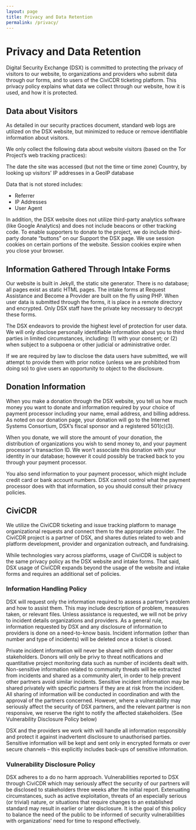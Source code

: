 ```yaml
---
layout: page
title: Privacy and Data Retention
permalink: /privacy/
---
```

# Privacy and Data Retention

Digital Security Exchange (DSX) is committed to protecting the privacy of visitors to our website, to organizations and providers who submit data through our forms, and to users of the CiviCDR ticketing platform. This privacy policy explains what data we collect through our website, how it is used, and how it is protected.

##  Data about Visitors

As detailed in our security practices document, standard web logs are utilized on the DSX website, but minimized to reduce or remove identifiable information about visitors.

We only collect the following data about website visitors (based on the Tor Project’s web tracking practices):

The date the site was accessed (but not the time or time zone)
Country, by looking up visitors’ IP addresses in a GeoIP database

Data that is not stored includes:

- Referrer
- IP Addresses
- User Agent

In addition, the DSX website does not utilize third-party analytics software (like Google Analytics) and does not include beacons or other tracking code. To enable supporters to donate to the project, we do include third-party donate “buttons” on our Support the DSX page. We use session cookies on certain portions of the website. Session cookies expire when you close your browser.  

## Information Gathered Through Intake Forms

Our website is built in Jekyll, the static site generator. There is no database; all pages exist as static HTML pages. The intake forms at Request Assistance and Become a Provider are built on the fly using PHP. When user data is submitted through the forms, it is place in a remote directory and encrypted. Only DSX staff have the private key necessary to decrypt these forms.

The DSX endeavors to provide the highest level of protection for user data. We will only disclose personally identifiable information about you to third parties in limited circumstances, including: (1) with your consent; or (2) when subject to a subpoena or other judicial or administrative order.

If we are required by law to disclose the data users have submitted, we will attempt to provide them with prior notice (unless we are prohibited from doing so) to give users an opportunity to object to the disclosure.

## Donation Information

When you make a donation through the DSX website, you tell us how much money you want to donate and information required by your choice of payment processor including your name, email address, and billing address. As noted on our donation page, your donation will go to the Internet Systems Consortium, DSX’s fiscal sponsor and a registered 501(c)(3).

When you donate, we will store the amount of your donation, the distribution of organizations you wish to send money to, and your payment processor's transaction ID. We won't associate this donation with your identity in our database; however it could possibly be tracked back to you through your payment processor.

You also send information to your payment processor, which might include credit card or bank account numbers. DSX cannot control what the payment processor does with that information, so you should consult their privacy policies.

## CiviCDR

We utilize the CiviCDR ticketing and issue tracking platform to manage organizational requests and connect them to the appropriate provider. The CiviCDR project is a partner of DSX, and shares duties related to web and platform development, provider and organization outreach, and fundraising.

While technologies vary across platforms, usage of CiviCDR is subject to the same privacy policy as the DSX website and intake forms. That said, DSX usage of CiviCDR expands beyond the usage of the website and intake forms and requires an additional set of policies.

### Information Handling Policy

DSX will request only the information required to assess a partner’s problem and how to assist them. This may include description of problem, measures taken, or relevant files. Unless assistance is requested, we will not be privy to incident details organizations and providers. As a general rule, information requested by DSX and any disclosure of information to providers is done on a need-to-know basis. Incident information (other than number and type of incidents) will be deleted once a ticket is closed.

Private incident information will never be shared with donors or other stakeholders. Donors will only be privy to threat notifications and quantitative project monitoring data such as number of incidents dealt with. Non-sensitive information related to community threats will be extracted from incidents and shared as a community alert, in order to help prevent other partners avoid similar incidents. Sensitive incident information may be shared privately with specific partners if they are at risk from the incident. All sharing of information will be conducted in coordination and with the approval of the partners concerned. However, where a vulnerability may seriously affect the security of DSX partners, and the relevant partner is non responsive, we reserve the right to notify the affected stakeholders. (See Vulnerability Disclosure Policy below)

DSX and the providers we work with will handle all information responsibly and protect it against inadvertent disclosure to unauthorised parties. Sensitive information will be kept and sent only in encrypted formats or over secure channels – this explicitly includes back-ups of sensitive information.

### Vulnerability Disclosure Policy

DSX adheres to a do no harm approach. Vulnerabilities reported to DSX through CiviCDR which may seriously affect the security of our partners will be disclosed to stakeholders three weeks after the initial report. Extenuating circumstances, such as active exploitation, threats of an especially serious (or trivial) nature, or situations that require changes to an established standard may result in earlier or later disclosure. It is the goal of this policy to balance the need of the public to be informed of security vulnerabilities with organizations’ need for time to respond effectively.
